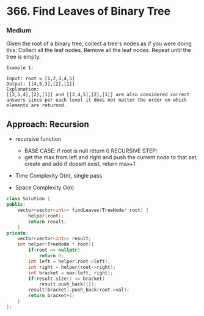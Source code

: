 # 366. Find Leaves of Binary Tree
### Medium

Given the root of a binary tree, collect a tree's nodes as if you were doing this:
Collect all the leaf nodes.
Remove all the leaf nodes.
Repeat until the tree is empty.

 

    Example 1:

    Input: root = [1,2,3,4,5]
    Output: [[4,5,3],[2],[1]]
    Explanation:
    [[3,5,4],[2],[1]] and [[3,4,5],[2],[1]] are also considered correct answers since per each level it does not matter the order on which elements are returned.

## Approach: Recursion
* recursive function
    * BASE CASE: if root is null return 0
    RECURSIVE STEP:
    * get the max from left and right and push the current node to that set, create and add if doesnt exist, return max+1
        
* Time Complexity O(n), single pass
* Space Complexity O(n)

```cpp
class Solution {
public:
    vector<vector<int>> findLeaves(TreeNode* root) {
        helper(root);
        return result;
    }
private:
    vector<vector<int>> result;
    int helper(TreeNode * root){
        if(root == nullptr)
            return 0;
        int left = helper(root->left);
        int right = helper(root->right);
        int bracket = max(left, right);
        if(result.size() <= bracket)
            result.push_back({});
        result[bracket].push_back(root->val);
        return bracket+1;
    }
};
```